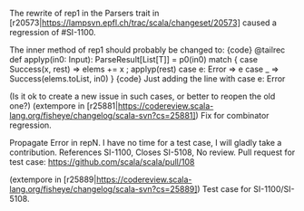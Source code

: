 The rewrite of rep1 in the Parsers trait in [r20573|https://lampsvn.epfl.ch/trac/scala/changeset/20573] caused a regression of #SI-1100.

The inner method of rep1 should probably be changed to:
{code}
@tailrec def applyp(in0: Input): ParseResult[List[T]] = p0(in0) match {
  case Success(x, rest) => elems += x ; applyp(rest)
  case e: Error         => e
  case _                => Success(elems.toList, in0)
}
{code}
Just adding the line with case e: Error

(Is it ok to create a new issue in such cases, or better to reopen the old one?)
(extempore in [r25881|https://codereview.scala-lang.org/fisheye/changelog/scala-svn?cs=25881]) Fix for combinator regression.

Propagate Error in repN. I have no time for a test case, I will gladly
take a contribution. References SI-1100, Closes SI-5108, No review.
Pull request for test case: https://github.com/scala/scala/pull/108

(extempore in [r25889|https://codereview.scala-lang.org/fisheye/changelog/scala-svn?cs=25889]) Test case for SI-1100/SI-5108.
